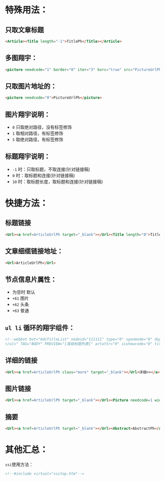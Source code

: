 # 特殊用法：

## 只取文章标题

  ```html
  <Article><Title length="-1">TitlePh</Title></Article>
  ```

## 多图翔宇：

  ```html
  <picture needcode="1" border="0" iter="3" bsrc="true" src="PictureUrlPh">PictureUrlPh</picture>
  ```

## 只取图片地址的：

  ```html
  <picture needcode="0">PictureUrlPh</picture>
  ```

## 图片翔宇说明：

- `0` 只取绝对路径，没有标签修饰
- `1` 取相对路径，有标签修饰
- `5` 取绝对路径，有标签修饰

## 标题翔宇说明：

- `-1` 时：只取标题，不取连接(针对链接稿)
- `0` 时：取标题和连接(针对链接稿)
- `10` 时：取标题长度，取标题和连接(针对链接稿)

# 快捷方法：

## 标题链接

  ```html
  <Url><a href=ArticleUrlPh target="_blank"></Url><Title length="0">TitlePh</Title></a>
  ```

## 文章细缆链接地址：

  ```html
  <Url>ArticleUrlPh</Url>
  ```

## 节点信息片属性：

  - 为空时 默认
  - `+61` 图片
  - `+62` 头条
  - `+63` 普通

## `ul li` 循环的翔宇组件：

  ```html
  <!--webbot bot="AdvTitleList" nodeid="111111" type="0" spanmode="0" dayspan="0" attr="" comstring="<ul><Repeat Begin=1 End=8><Article><li><Url><a href=ArticleUrlPh target=#enpquot#_blank#enpquot#></Url><Title length=#enpquot#0#enpquot#>TitlePh</Title></a></li></Article></Repeat>
  </ul>" TAG="BODY" PREVIEW="[高级标题列表]" artattr="0" isshowcode="0" titlekeyword="" keyword="" tagstring="00" starttime="" endtime="" id="__enpspecial_b29db9f9def948ec8d6397c8e21c9a79" startspan --><!--webbot bot="AdvTitleList" endspan i-checksum="0" -->
  ```

## 详细的链接

  ```html
  <Url><a href=ArticleUrlPh class="more" target="_blank"></Url>详细>></a>
  ```

## 图片链接

  ```html
  <Url><a href=ArticleUrlPh target="_blank"></Url><Picture needcode=1 width=120 height=84  border=0>PictureUrlPh</Picture></a>
  ```

## 摘要

  ```html
  <Url><a href=ArticleUrlPh target="_blank"></Url><Abstract>AbstractPh</Abstract></a>
  ```

# 其他汇总：

`ssi`使用方法：

  ```html
  <!--#include virtual="ssitop.htm"-->
  ```
